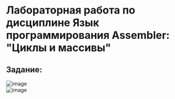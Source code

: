 # Лабораторная работа по дисциплине Язык программирования Assembler: <br/> "Циклы и массивы"
## Задание:
![image](https://user-images.githubusercontent.com/91414886/220265589-0837cb68-bf1a-4cb4-ad4a-d3f115ee2eb1.png)  
![image](https://user-images.githubusercontent.com/91414886/220265672-b2294a20-3033-49a3-b1e5-4d06f8a578c0.png)
##
